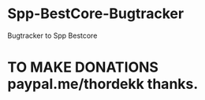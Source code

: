 # Spp-BestCore-Bugtracker
Bugtracker to Spp Bestcore 


#  TO MAKE DONATIONS paypal.me/thordekk thanks. 
